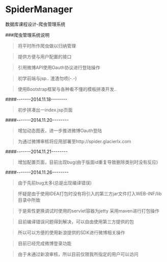 SpiderManager
=============

数据库课程设计-爬虫管理系统

###爬虫管理系统说明

>将平时所作爬虫做以归纳管理

>提供方便与用户配置的接口

>引用微博API使用Oauth协议进行登陆操作

>初学前端与jsp.. 渣渣勿喷(-.-)

>使用Bootstrap框架与各种看不懂的模板拼凑开发..

####-------2014.11.18--------

>初步拼凑出一index.jsp页面

####-------2014.11.20--------

>增加动态图表，进一步推进微博Oauth登陆

>为通过微博审核将应用部署至http://spider.glacierlx.com

####-------2014.11.21--------

>增加配置页面，目前出现bug(由于版面id重复导致删除类别时没有反应)

####-------2014.11.26--------

>由于先前bug太多(总是出现编译错误)

>怀疑是由于使用IDEA打包时没有将引入的第三方jar文件打入WEB-INF/lib目录中所致

>于是索性更换调试时使用的servlet容器为jetty 采用maven进行打包操作

>目前编译错误问题得到解决，可以自由使用第三方提供的包

>所以可以方便的使用新浪提供的SDK进行微博相关操作

>目前已经完成微博登录功能

>由于未通过新浪审核，所以目前仅限我所指定的用户可以访问
